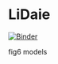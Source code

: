 # LiDaie
[![Binder](http://mybinder.org/badge.svg)](http://mybinder.org/repo/kpdaie/LiDaie)

fig6 models


